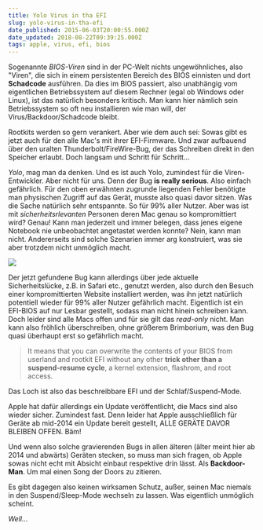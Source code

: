 ```yaml
---
title: Yolo Virus in tha EFI
slug: yolo-virus-in-tha-efi
date_published: 2015-06-03T20:00:55.000Z
date_updated: 2018-08-22T09:39:25.000Z
tags: apple, virus, efi, bios
---
```


Sogenannte *BIOS-Viren* sind in der PC-Welt nichts ungewöhnliches, also "Viren", die sich in einem persistenten Bereich des BIOS einnisten und dort **Schadcode** ausführen. Da dies im BIOS passiert, also unabhängig vom eigentlichen Betriebssystem auf diesem Rechner (egal ob Windows oder Linux), ist das natürlich besonders kritisch. Man kann hier nämlich sein Betriebssystem so oft neu installieren wie man will, der Virus/Backdoor/Schadcode bleibt.

Rootkits werden so gern verankert. Aber wie dem auch sei: Sowas gibt es jetzt auch für den alle Mac's mit ihrer EFI-Firmware. Und zwar aufbauend über den uralten Thunderbolt/FireWire-Bug, der das Schreiben direkt in den Speicher erlaubt. Doch langsam und Schritt für Schritt… 

*Yolo*, mag man da denken. Und es ist auch Yolo, zumindest für die Viren-Entwickler. Aber nicht für uns. Denn der Bug **is really serious**. Also einfach gefährlich. Für den oben erwähnten zugrunde liegenden Fehler benötigte man physischen Zugriff auf das Gerät, musste also quasi davor sitzen. Was die Sache natürlich sehr entspannte. So für 99% aller Nutzer. Aber was ist mit *sicherheitsrlevanten* Personen deren Mac genau so kompromittiert wird? Genau! Kann man jederzeit und immer belegen, dass jenes eigene Notebook nie unbeobachtet angetastet werden konnte? Nein, kann man nicht. Andererseits sind solche Szenarien immer arg konstruiert, was sie aber trotzdem nicht unmöglich macht.

![](__GHOST_URL__/content/images/2015/06/bios-1.png)

Der jetzt gefundene Bug kann allerdings über jede aktuelle Sicherheitslücke, z.B. in Safari etc., genutzt werden, also durch den Besuch einer kompromittierten Website installiert werden, was ihn jetzt natürlich potentiell wieder für 99% aller Nutzer gefährlich macht. Eigentlich ist ein EFI-BIOS auf nur Lesbar gestellt, sodass man nicht hinein schreiben kann. Doch leider sind alle Macs offen und für sie gilt das *read-only* nicht. Man kann also fröhlich überschreiben, ohne größerem Brimborium, was den Bug quasi überhaupt erst so gefährlich macht.

> It means that you can overwrite the contents of your BIOS from userland and rootkit EFI without any other **trick other than a suspend-resume cycle**, a kernel extension, flashrom, and root access.

Das Loch ist also das beschreibbare EFI und der Schlaf/Suspend-Mode.

Apple hat dafür allerdings ein Update veröffentlicht, die Macs sind also wieder sicher. Zumindest fast. Denn leider hat Apple ausschließlich für Geräte ab mid-2014 ein Update bereit gestellt, ALLE GERÄTE DAVOR BLEIBEN OFFEN. Bäm!

Und wenn also solche gravierenden Bugs in allen älteren (älter meint hier ab 2014 und abwärts) Geräten stecken, so muss man sich fragen, ob Apple sowas nicht echt mit Absicht einbaut respektive drin lässt. Als **Backdoor-Man**. Um mal einen Song der Doors zu zitieren.

Es gibt dagegen also keinen wirksamen Schutz, außer, seinen Mac niemals in den Suspend/Sleep-Mode wechseln zu lassen. Was eigentlich unmöglich scheint.

*Well…*
